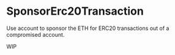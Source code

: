 # SponsorErc20Transaction
Use account to sponsor the ETH for ERC20 transactions out of a compromised account.

WIP
